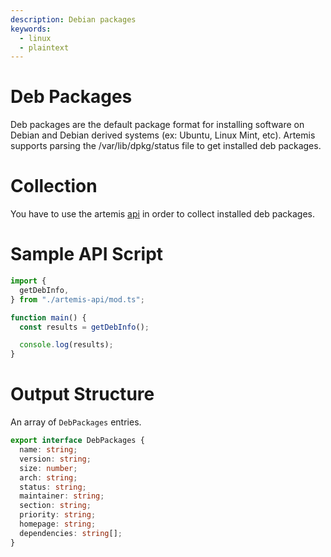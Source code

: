 ```yaml
---
description: Debian packages
keywords:
  - linux
  - plaintext
---
```


# Deb Packages

Deb packages are the default package format for installing software on Debian
and Debian derived systems (ex: Ubuntu, Linux Mint, etc). Artemis supports
parsing the /var/lib/dpkg/status file to get installed deb packages.

# Collection

You have to use the artemis [api](../../API/overview.md) in order to collect
installed deb packages.

# Sample API Script

```typescript
import {
  getDebInfo,
} from "./artemis-api/mod.ts";

function main() {
  const results = getDebInfo();

  console.log(results);
}
```

# Output Structure

An array of `DebPackages` entries.

```typescript
export interface DebPackages {
  name: string;
  version: string;
  size: number;
  arch: string;
  status: string;
  maintainer: string;
  section: string;
  priority: string;
  homepage: string;
  dependencies: string[];
}
```
